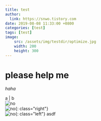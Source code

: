 ```yaml
---
title: test
author:
  link: https://snwo.tistory.com
date: 2019-08-08 11:33:00 +0800
categories: [test]
tags: [test]
image: 
	src: /assets/img/testdir/optimize.jpg
	width: 200
	height: 300
---
```


# please help me

_haha_

a | b
<br>
![no](/assets/img/testdir/optimize.jpg)
<br>
![no](/assets/img/testdir/optimize.jpg){: class="right"}
<br>
![no](/assets/img/testdir/optimize.jpg){: class="left"}
asdf
